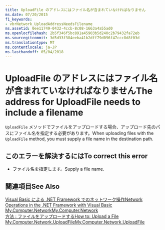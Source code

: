 ```yaml
---
title: UploadFile のアドレスにはファイル名が含まれていなければなりません
ms.date: 07/20/2015
f1_keywords:
- vbrNetwork_UploadAddressNeedsFilename
ms.assetid: 0ee11749-0432-4ccb-8c08-1663a4a55ad0
ms.openlocfilehash: 2b5f346f5bc891a45903b5d240c2b79432fa72eb
ms.sourcegitcommit: 3d5d33f384eeba41b2dff79d096f47ccc8d8f03d
ms.translationtype: MT
ms.contentlocale: ja-JP
ms.lasthandoff: 05/04/2018
---
```

# <a name="the-address-for-uploadfile-needs-to-include-a-filename"></a><span data-ttu-id="8dfdb-102">UploadFile のアドレスにはファイル名が含まれていなければなりません</span><span class="sxs-lookup"><span data-stu-id="8dfdb-102">The address for UploadFile needs to include a filename</span></span>
<span data-ttu-id="8dfdb-103">`UploadFile` メソッドでファイルをアップロードする場合、アップロード先のパスにファイル名を指定する必要があります。</span><span class="sxs-lookup"><span data-stu-id="8dfdb-103">When uploading files with the `UploadFile` method, you must supply a file name in the destination path.</span></span>  
  
## <a name="to-correct-this-error"></a><span data-ttu-id="8dfdb-104">このエラーを解決するには</span><span class="sxs-lookup"><span data-stu-id="8dfdb-104">To correct this error</span></span>  
  
-   <span data-ttu-id="8dfdb-105">ファイル名を指定します。</span><span class="sxs-lookup"><span data-stu-id="8dfdb-105">Supply a file name.</span></span>  
  
## <a name="see-also"></a><span data-ttu-id="8dfdb-106">関連項目</span><span class="sxs-lookup"><span data-stu-id="8dfdb-106">See Also</span></span>  
 [<span data-ttu-id="8dfdb-107">Visual Basic による .NET Framework でのネットワーク操作</span><span class="sxs-lookup"><span data-stu-id="8dfdb-107">Network Operations in the .NET Framework with Visual Basic</span></span>](http://msdn.microsoft.com/library/c5379021-44ef-4d6a-acf5-e951fdcab6b2)  
 [<span data-ttu-id="8dfdb-108">My.Computer.Network</span><span class="sxs-lookup"><span data-stu-id="8dfdb-108">My.Computer.Network</span></span>](xref:Microsoft.VisualBasic.Devices.Network)  
 [<span data-ttu-id="8dfdb-109">方法 : ファイルをアップロードする</span><span class="sxs-lookup"><span data-stu-id="8dfdb-109">How to: Upload a File</span></span>](../../visual-basic/developing-apps/programming/computer-resources/how-to-upload-a-file.md)  
 [<span data-ttu-id="8dfdb-110">My.Computer.Network.UploadFile</span><span class="sxs-lookup"><span data-stu-id="8dfdb-110">My.Computer.Network.UploadFile</span></span>](xref:Microsoft.VisualBasic.Devices.Network.UploadFile%2A)
